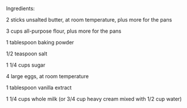 Ingredients:

2 sticks unsalted butter, at room temperature, plus more for the pans

3 cups all-purpose flour, plus more for the pans

1 tablespoon baking powder

1/2 teaspoon salt

1 1/4 cups sugar

4 large eggs, at room temperature

1 tablespoon vanilla extract

1 1/4 cups whole milk (or 3/4 cup heavy cream mixed with 1/2 cup water)
